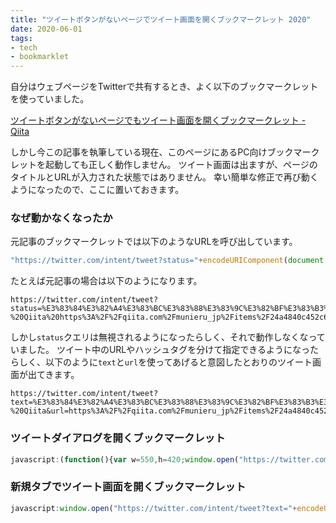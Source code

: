 ```yaml
---
title: "ツイートボタンがないページでツイート画面を開くブックマークレット 2020"
date: 2020-06-01
tags:
- tech
- bookmarklet
---
```


自分はウェブページをTwitterで共有するとき、よく以下のブックマークレットを使っていました。

[ツイートボタンがないページでもツイート画面を開くブックマークレット - Qiita](https://qiita.com/munieru_jp/items/24a4840c452c61c2dde9)

しかし今この記事を執筆している現在、このページにあるPC向けブックマークレットを起動しても正しく動作しません。
ツイート画面は出ますが、ページのタイトルとURLが入力された状態ではありません。
幸い簡単な修正で再び動くようになったので、ここに置いておきます。

### なぜ動かなくなったか

元記事のブックマークレットでは以下のようなURLを呼び出しています。

```javascript
"https://twitter.com/intent/tweet?status="+encodeURIComponent(document.title)+" "+encodeURIComponent(location.href)
```

たとえば元記事の場合は以下のようになります。

```
https://twitter.com/intent/tweet?status=%E3%83%84%E3%82%A4%E3%83%BC%E3%83%88%E3%83%9C%E3%82%BF%E3%83%B3%E3%81%8C%E3%81%AA%E3%81%84%E3%83%9A%E3%83%BC%E3%82%B8%E3%81%A7%E3%82%82%E3%83%84%E3%82%A4%E3%83%BC%E3%83%88%E7%94%BB%E9%9D%A2%E3%82%92%E9%96%8B%E3%81%8F%E3%83%96%E3%83%83%E3%82%AF%E3%83%9E%E3%83%BC%E3%82%AF%E3%83%AC%E3%83%83%E3%83%88%20-%20Qiita%20https%3A%2F%2Fqiita.com%2Fmunieru_jp%2Fitems%2F24a4840c452c61c2dde9
```

しかし`status`クエリは無視されるようになったらしく、それで動作しなくなっていました。
ツイート中のURLやハッシュタグを分けて指定できるようになったらしく、以下のように`text`と`url`を使ってあげると意図したとおりのツイート画面が出てきます。

```
https://twitter.com/intent/tweet?text=%E3%83%84%E3%82%A4%E3%83%BC%E3%83%88%E3%83%9C%E3%82%BF%E3%83%B3%E3%81%8C%E3%81%AA%E3%81%84%E3%83%9A%E3%83%BC%E3%82%B8%E3%81%A7%E3%82%82%E3%83%84%E3%82%A4%E3%83%BC%E3%83%88%E7%94%BB%E9%9D%A2%E3%82%92%E9%96%8B%E3%81%8F%E3%83%96%E3%83%83%E3%82%AF%E3%83%9E%E3%83%BC%E3%82%AF%E3%83%AC%E3%83%83%E3%83%88%20-%20Qiita&url=https%3A%2F%2Fqiita.com%2Fmunieru_jp%2Fitems%2F24a4840c452c61c2dde9
```

### ツイートダイアログを開くブックマークレット

```javascript
javascript:(function(){var w=550,h=420;window.open("https://twitter.com/intent/tweet?text="+encodeURIComponent(document.title)+"&url="+encodeURIComponent(location.href),"_blank","width="+w+",height="+h+",left="+(screen.width-w)/2+",top="+(screen.height-h)/2+",scrollbars=yes,resizable=yes,toolbar=no,location=yes")})()
```

### 新規タブでツイート画面を開くブックマークレット

```javascript
javascript:window.open("https://twitter.com/intent/tweet?text="+encodeURIComponent(document.title)+"&url="+encodeURIComponent(location.href))
```
